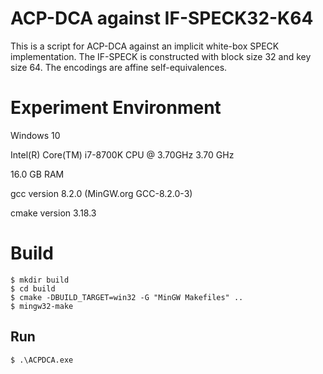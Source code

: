 # ACP-DCA against IF-SPECK32-K64

This is a script for ACP-DCA against an implicit white-box SPECK implementation. The IF-SPECK is constructed with block size 32 and key size 64. The encodings are affine self-equivalences.

# Experiment Environment
Windows 10

Intel(R) Core(TM) i7-8700K CPU @ 3.70GHz   3.70 GHz

16.0 GB RAM

gcc version 8.2.0 (MinGW.org GCC-8.2.0-3)

cmake version 3.18.3

# Build

```
$ mkdir build
$ cd build
$ cmake -DBUILD_TARGET=win32 -G "MinGW Makefiles" ..
$ mingw32-make
```

## Run

```
$ .\ACPDCA.exe
```